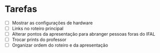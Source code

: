 # Tarefas
- [ ] Mostrar as configurações de hardware
- [ ] Links no roteiro principal
- [ ] Alterar pontos da apresentação para abranger pessoas foras do IFAL
- [ ] Trocar prints do professor
- [ ] Organizar ordem do roteiro e da apresentação
